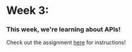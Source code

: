 # Week 3:

### This week, we're learning about APIs!

Check out the assignment [here](https://github.com/flask-django-independent-study/rookie/blob/master/Assignments/Week-3-APIs.md) for instructions!
